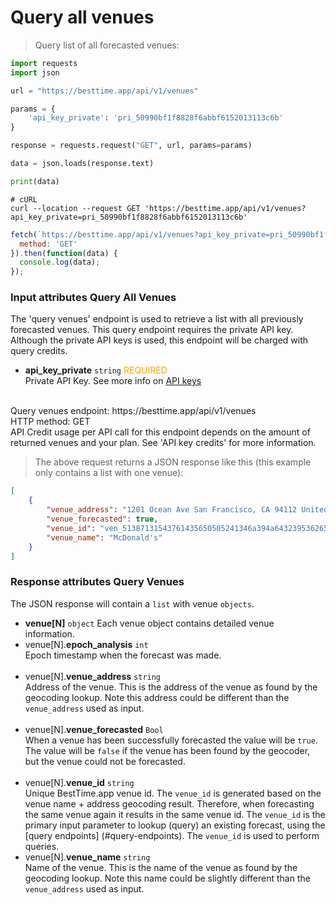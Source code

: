 # Query all venues

> Query list of all forecasted venues:

```python
import requests
import json

url = "https://besttime.app/api/v1/venues"

params = {
    'api_key_private': 'pri_50990bf1f8828f6abbf6152013113c6b'
}

response = requests.request("GET", url, params=params)

data = json.loads(response.text)

print(data)
```

```shell
# cURL
curl --location --request GET 'https://besttime.app/api/v1/venues?
api_key_private=pri_50990bf1f8828f6abbf6152013113c6b'
```

```javascript
fetch(`https://besttime.app/api/v1/venues?api_key_private=pri_50990bf1f8828f6abbf6152013113c6b`, {
  method: 'GET'
}).then(function(data) { 
  console.log(data); 
});
```

### Input attributes Query All Venues

The 'query venues' endpoint is used to retrieve a list with all previously forecasted venues. This query endpoint requires the private API key. Although the private API keys is used, this endpoint will be charged with query credits.

- **api_key_private** `string` <span style="color:orange">REQUIRED</span>  
 Private API Key. See more info on [API keys](#api-reference)  
 &nbsp; 

<aside class="notice">
Query venues endpoint: https://besttime.app/api/v1/venues
</aside>

<aside class="notice">
HTTP method: GET
</aside>

<aside class="warning">
API Credit usage per API call for this endpoint depends on the amount of returned venues and your plan. See 'API key credits' for more information.
</aside>

> The above request returns a JSON response like this (this example only contains a list with one venue):

```json
[
    {
        "venue_address": "1201 Ocean Ave San Francisco, CA 94112 United States",
        "venue_forecasted": true,
        "venue_id": "ven_51387131543761435650505241346a394a6432395362654a496843",
        "venue_name": "McDonald's"
    }
]
```


### Response attributes Query Venues
The JSON response will contain a `list` with venue `objects`.

- **venue[N]** `object` 
 Each venue object contains detailed venue information.
 - venue[N].**epoch_analysis** `int`  
   Epoch timestamp when the forecast was made.  
  &nbsp;
 - venue[N].**venue_address** `string`  
   Address of the venue. This is the address of the venue as found by the geocoding lookup. Note this address could be different than the `venue_address` used as input.  
  &nbsp;
 - venue[N].**venue_forecasted** `Bool`  
   When a venue has been successfully forecasted the value will be `true`. The value will be `false` if the venue has been found by the geocoder, but the venue could not be forecasted.  
  &nbsp;
 - venue[N].**venue_id** `string`  
   Unique BestTime.app venue id. The `venue_id` is generated based on the venue name + address geocoding result. Therefore, when forecasting the same venue again it results in the same venue id. The `venue_id` is the primary input parameter to lookup (query) an existing forecast, using the [query endpoints] (#query-endpoints).
   The `venue_id` is used to perform queries.
  &nbsp;
 - venue[N].**venue_name** `string`  
   Name of the venue. This is the name of the venue as found by the geocoding lookup. Note this name could be slightly different than the `venue_address` used as input.  
  &nbsp;

